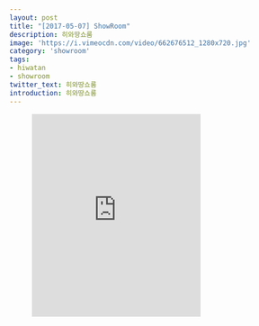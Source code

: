 ```yaml
---
layout: post
title: "[2017-05-07] ShowRoom"
description: 히와땅쇼룸
image: 'https://i.vimeocdn.com/video/662676512_1280x720.jpg'
category: 'showroom'
tags:
- hiwatan
- showroom
twitter_text: 히와땅쇼룸
introduction: 히와땅쇼룸
---
```

<figure class="video_container">
<iframe src="https://player.vimeo.com/video/239647337" height="360" frameborder="0" webkitallowfullscreen mozallowfullscreen allowfullscreen></iframe>
</figure>
